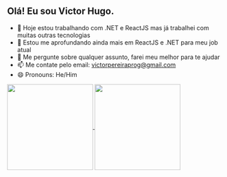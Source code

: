 ## Olá! Eu sou Victor Hugo.

- 🔭 Hoje estou trabalhando com .NET e ReactJS mas já trabalhei com muitas outras tecnologias
- 🌱 Estou me aprofundando ainda mais em ReactJS e .NET para meu job atual
- 💬 Me pergunte sobre qualquer assunto, farei meu melhor para te ajudar
- 📫 Me contate pelo email: victorpereiraprog@gmail.com
- 😄 Pronouns: He/Him
  
<a href="https://github.com/anuraghazra/github-readme-stats">
  <img height=200 align="center" src="https://github-readme-stats.vercel.app/api?username=vituinha&rank_icon=github" />
</a>
<a href="https://github.com/anuraghazra/convoychat">
  <img height=200 align="center" src="https://github-readme-stats.vercel.app/api/top-langs?username=vituinha&layout=compact&langs_count=8&card_width=320" />
</a>

